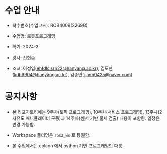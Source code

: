 # 수업 안내
- 학수번호(수업코드): ROB4009(22698)

- 수업명: 로봇프로그래밍

- 학기: 2024-2

- 강사: [신현수](https://shs-vision.github.io)

- 조교: 이성엽(ehfdlclsrn22@hanyang.ac.kr), 김도현(kdh9904@hanyang.ac.kr), 김종민(jjmm0425@naver.com)


# 공지사항

- 본 리포지토리에는 9주차(토픽 프로그래밍), 10주차(서비스 프로그래밍), 13주차(2자유도 매니퓰레이터 구동)과 14주차(센서 기반 물체 검출) 내용이 포함됨. 일정은 변경 가능함.
 
- Workspace 폴더명은 `ros2_ws` 로 통일함.

- 본 수업에서는 colcon 에서 python 기반 프로그래밍만 다룸.
